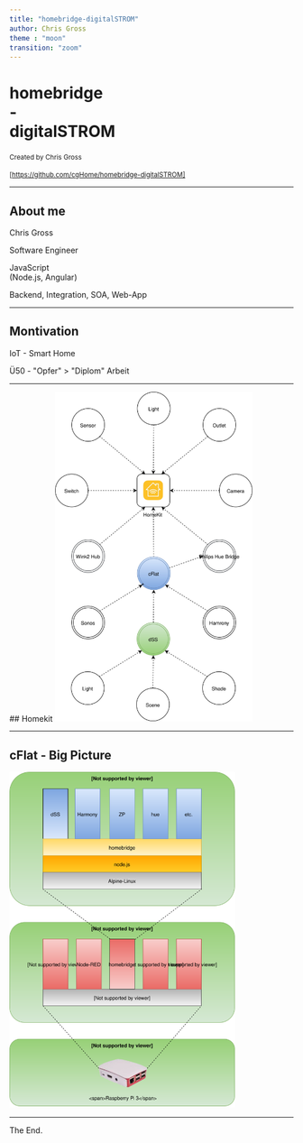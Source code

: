 ```yaml
---
title: "homebridge-digitalSTROM"
author: Chris Gross
theme : "moon"
transition: "zoom"
---
```


# homebridge <br>-<br> digitalSTROM

<small>Created by Chris Gross</small>

<small>[https://github.com/cgHome/homebridge-digitalSTROM]</small>

---

## About me

Chris Gross <!-- .element: class="fragment" -->

Software Engineer <!-- .element: class="fragment" -->

JavaScript <br> (Node.js, Angular)  <!-- .element: class="fragment" -->

Backend, Integration, SOA, Web-App <!-- .element: class="fragment" -->

---

## Montivation

IoT - Smart Home <!-- .element: class="fragment" -->

Ü50 - "Opfer" > "Diplom" Arbeit <!-- .element: class="fragment" -->

---

## Homekit
<img src="img/homekit.svg" alt="img/homekit.svg not found" class="transparent" style="width:350px;height:auto;border: 0;"/>

---

## cFlat - Big Picture

<img src="img/cFlat.svg" alt="img/cFlat.svg not found"  class="transparent" style="width:400px;height:auto;border: 0;"/>

---

The End.